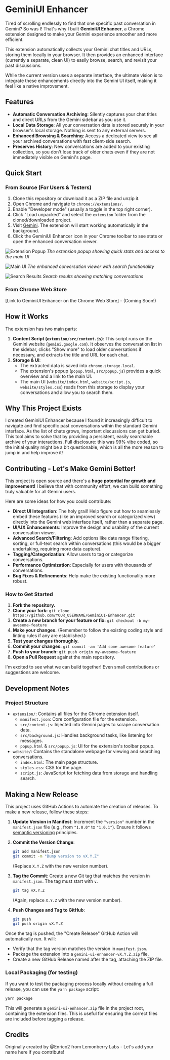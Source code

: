 # GeminiUI Enhancer

Tired of scrolling endlessly to find that one specific past conversation in Gemini? So was I! That's why I built **GeminiUI Enhancer**, a Chrome extension designed to make your Gemini experience smoother and more efficient.

This extension automatically collects your Gemini chat titles and URLs, storing them locally in your browser. It then provides an enhanced interface (currently a separate, clean UI) to easily browse, search, and revisit your past discussions.

While the current version uses a separate interface, the ultimate vision is to integrate these enhancements directly into the Gemini UI itself, making it feel like a native improvement.

## Features

- **Automatic Conversation Archiving**: Silently captures your chat titles and direct URLs from the Gemini sidebar as you use it.
- **Local Data Storage**: All your conversation data is stored securely in your browser's local storage. Nothing is sent to any external servers.
- **Enhanced Browsing & Searching**: Access a dedicated view to see all your archived conversations with fast client-side search.
- **Preserves History**: New conversations are added to your existing collection, so you don't lose track of older chats even if they are not immediately visible on Gemini's page.

## Quick Start

### From Source (For Users & Testers)

1.  Clone this repository or download it as a ZIP file and unzip it.
2.  Open Chrome and navigate to `chrome://extensions/`.
3.  Enable "Developer mode" (usually a toggle in the top right corner).
4.  Click "Load unpacked" and select the `extension` folder from the cloned/downloaded project.
5.  Visit [Gemini](https://gemini.google.com/app). The extension will start working automatically in the background.
6.  Click the GeminiUI Enhancer icon in your Chrome toolbar to see stats or open the enhanced conversation viewer.
  
![Extension Popup](assets/screenshot3.png)
*The extension popup showing quick stats and access to the main UI*

![Main UI](assets/screenshot2.png)
*The enhanced conversation viewer with search functionality*

![Search Results](assets/screenshot1.png)
*Search results showing matching conversations*


### From Chrome Web Store

[Link to GeminiUI Enhancer on the Chrome Web Store] - (Coming Soon!)

## How it Works

The extension has two main parts:

1.  **Content Script (`extension/src/content.js`)**: This script runs on the Gemini website (`gemini.google.com`). It observes the conversation list in the sidebar, clicks "Show more" to load older conversations if necessary, and extracts the title and URL for each chat.
2.  **Storage & UI**:
    *   The extracted data is saved into `chrome.storage.local`.
    *   The extension's popup (`popup.html`, `src/popup.js`) provides a quick overview and a link to the main UI.
    *   The main UI (`website/index.html`, `website/script.js`, `website/styles.css`) reads from this storage to display your conversations and allow you to search them.

## Why This Project Exists

I created GeminiUI Enhancer because I found it increasingly difficult to navigate and find specific past conversations within the standard Gemini interface. As the list of chats grows, important discussions can get buried. This tool aims to solve that by providing a persistent, easily searchable archive of your interactions. Full disclosure: this was 99% vibe coded, so the initial quality might be a bit questionable, which is all the more reason to jump in and help improve it!

## Contributing - Let's Make Gemini Better!

This project is open source and there's a **huge potential for growth and improvement!** I believe that with community effort, we can build something truly valuable for all Gemini users.

Here are some ideas for how you could contribute:

*   **Direct UI Integration**: The holy grail! Help figure out how to seamlessly embed these features (like an improved search or categorized view) directly into the Gemini web interface itself, rather than a separate page.
*   **UI/UX Enhancements**: Improve the design and usability of the current conversation viewer.
*   **Advanced Search/Filtering**: Add options like date range filtering, sorting, or full-text search within conversations (this would be a bigger undertaking, requiring more data capture).
*   **Tagging/Categorization**: Allow users to tag or categorize conversations.
*   **Performance Optimization**: Especially for users with thousands of conversations.
*   **Bug Fixes & Refinements**: Help make the existing functionality more robust.

### How to Get Started

1.  **Fork the repository.**
2.  **Clone your fork:** `git clone https://github.com/YOUR_USERNAME/GeminiUI-Enhancer.git`
3.  **Create a new branch for your feature or fix:** `git checkout -b my-awesome-feature`
4.  **Make your changes.** (Remember to follow the existing coding style and linting rules if any are established.)
5.  **Test your changes thoroughly.**
6.  **Commit your changes:** `git commit -am 'Add some awesome feature'`
7.  **Push to your branch:** `git push origin my-awesome-feature`
8.  **Open a Pull Request** against the main repository.

I'm excited to see what we can build together! Even small contributions or suggestions are welcome.

## Development Notes

### Project Structure

*   `extension/`: Contains all files for the Chrome extension itself.
    *   `manifest.json`: Core configuration file for the extension.
    *   `src/content.js`: Injected into Gemini pages to scrape conversation data.
    *   `src/background.js`: Handles background tasks, like listening for messages.
    *   `popup.html` & `src/popup.js`: UI for the extension's toolbar popup.
*   `website/`: Contains the standalone webpage for viewing and searching conversations.
    *   `index.html`: The main page structure.
    *   `styles.css`: CSS for the page.
    *   `script.js`: JavaScript for fetching data from storage and handling search.

## Making a New Release

This project uses GitHub Actions to automate the creation of releases. To make a new release, follow these steps:

1.  **Update Version in Manifest**: Increment the `"version"` number in the `manifest.json` file (e.g., from `"1.0.0"` to `"1.0.1"`). Ensure it follows [semantic versioning](https://semver.org/) principles.

2.  **Commit the Version Change**:
    ```bash
    git add manifest.json
    git commit -m "Bump version to vX.Y.Z" 
    ```
    (Replace `X.Y.Z` with the new version number).

3.  **Tag the Commit**: Create a new Git tag that matches the version in `manifest.json`. The tag must start with `v`.
    ```bash
    git tag vX.Y.Z
    ```
    (Again, replace `X.Y.Z` with the new version number).

4.  **Push Changes and Tag to GitHub**:
    ```bash
    git push
    git push origin vX.Y.Z
    ```

Once the tag is pushed, the "Create Release" GitHub Action will automatically run. It will:
*   Verify that the tag version matches the version in `manifest.json`.
*   Package the extension into a `gemini-ui-enhancer-vX.Y.Z.zip` file.
*   Create a new GitHub Release named after the tag, attaching the ZIP file.

### Local Packaging (for testing)

If you want to test the packaging process locally without creating a full release, you can use the `yarn package` script:

```bash
yarn package
```

This will generate a `gemini-ui-enhancer.zip` file in the project root, containing the extension files. This is useful for ensuring the correct files are included before tagging a release.

## Credits

Originally created by @Enrico2 from Lemonberry Labs - Let's add your name here if you contribute! 